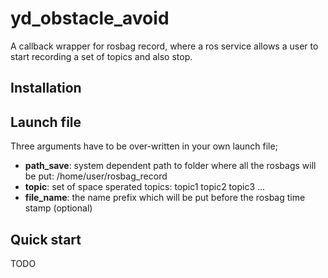 # yd_obstacle_avoid

A callback wrapper for rosbag record, where a ros service allows a user to start recording a set of topics and 
also stop.

## Installation

## Launch file

Three arguments have to be over-written in your own launch file;

* **path_save**: system dependent path to folder where all the rosbags will be put: /home/user/rosbag_record 
* **topic**: set of space sperated topics: topic1 topic2 topic3 ...
* **file_name**: the name prefix which will be put before the rosbag time stamp (optional)

## Quick start

TODO
